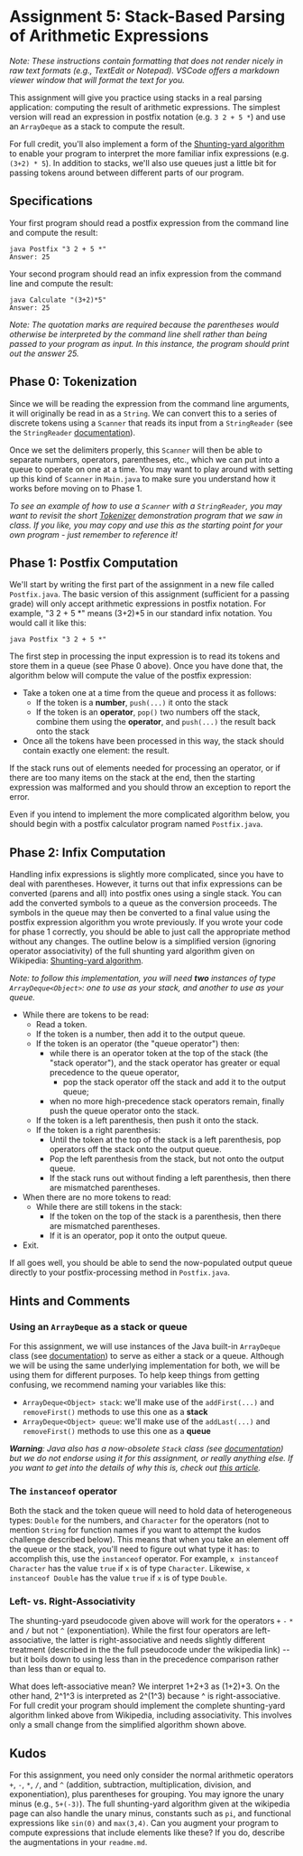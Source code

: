 # Assignment 5:  Stack-Based Parsing of Arithmetic Expressions

_Note: These instructions contain formatting that does not render nicely in raw text formats (e.g., TextEdit or Notepad).  VSCode offers a markdown viewer window that will format the text for you._

This assignment will give you practice using stacks in a real parsing application: computing the result of arithmetic expressions. The simplest version will read an expression in postfix notation (e.g. `3 2 + 5 *`) and use an `ArrayDeque` as a stack to compute the result.

For full credit, you'll also implement a form of the [Shunting-yard algorithm](https://en.wikipedia.org/wiki/Shunting-yard_algorithm) to enable your program to interpret the more familiar infix expressions (e.g. `(3+2) * 5`).  In addition to stacks, we'll also use queues just a little bit for passing tokens around between different parts of our program.

## Specifications

Your first program should read a postfix expression from the command line and compute the result:

    java Postfix "3 2 + 5 *"
    Answer: 25
    
Your second program should read an infix expression from the command line and compute the result:

    java Calculate "(3+2)*5"
    Answer: 25

_Note: The quotation marks are required because the parentheses would otherwise be interpreted by the command line shell rather than being passed to your program as input. In this instance, the program should print out the answer 25._

## Phase 0: Tokenization
Since we will be reading the expression from the command line arguments, it will originally be read in as a `String`. We can convert this to a series of discrete tokens using a `Scanner` that reads its input from a `StringReader` (see the `StringReader`  [documentation](https://docs.oracle.com/en/java/javase/11/docs/api/java.base/java/io/StringReader.html)). 

Once we set the delimiters properly, this `Scanner` will then be able to separate numbers, operators, parentheses, etc., which we can put into a queue to operate on one at a time. You may want to play around with setting up this kind of `Scanner` in `Main.java` to make sure you understand how it works before moving on to Phase 1.

_To see an example of how to use a `Scanner` with a `StringReader`, you may want to revisit the short [Tokenizer](https://replit.com/@nhowe/Tokenizer) demonstration program that we saw in class. If you like, you may copy and use this as the starting point for your own program - just remember to reference it!_

## Phase 1: Postfix Computation
We'll start by writing the first part of the assignment in a new file called `Postfix.java`. The basic version of this assignment (sufficient for a passing grade) will only accept arithmetic expressions in postfix notation. For example, "3 2 + 5 \*" means (3+2)\*5 in our standard infix notation. You would call it like this:

    java Postfix "3 2 + 5 *"

The first step in processing the input expression is to read its tokens and store them in a queue (see Phase 0 above).  Once you have done that, the algorithm below will compute the value of the postfix expression:

* Take a token one at a time from the queue and process it as follows:
  * If the token is a **number**, `push(...)` it onto the stack
  * If the token is an **operator**, `pop()` two numbers off the stack, combine them using the **operator**, and `push(...)` the result back onto the stack
* Once all the tokens have been processed in this way, the stack should contain exactly one element: the result.

If the stack runs out of elements needed for processing an operator, or if there are too many items on the stack at the end, then the starting expression was malformed and you should throw an exception to report the error.

Even if you intend to implement the more complicated algorithm below, you should begin with a postfix calculator program named `Postfix.java`.

## Phase 2: Infix Computation
Handling infix expressions is slightly more complicated, since you have to deal with parentheses. However, it turns out that infix expressions can be converted (parens and all) into postfix ones using a single stack. You can add the converted symbols to a queue as the conversion proceeds.  The symbols in the queue may then be converted to a final value using the postfix expression algorithm you wrote previously.  If you wrote your code for phase 1 correctly, you should be able to just call the appropriate method without any changes.  The outline below is a simplified version (ignoring operator associativity) of the full shunting yard algorithm given on Wikipedia: [Shunting-yard algorithm](http://en.wikipedia.org/w/index.php?title=Shunting-yard_algorithm&oldid=572362024). 

_Note: to follow this implementation, you will need **two** instances of type `ArrayDeque<Object>`: one to use as your stack, and another to use as your queue._

* While there are tokens to be read:
  * Read a token.
  * If the token is a number, then add it to the output queue.
  * If the token is an operator (the "queue operator") then:
    * while there is an operator token at the top of the stack (the "stack operator"), and the stack operator has greater or equal precedence to the queue operator,
      * pop the stack operator off the stack and add it to the output queue;
    * when no more high-precedence stack operators remain, finally push the queue operator onto the stack.
  * If the token is a left parenthesis, then push it onto the stack.
  * If the token is a right parenthesis:
    * Until the token at the top of the stack is a left parenthesis, pop operators off the stack onto the output queue.
    * Pop the left parenthesis from the stack, but not onto the output queue.
    * If the stack runs out without finding a left parenthesis, then there are mismatched parentheses.
* When there are no more tokens to read:
  * While there are still tokens in the stack:
    * If the token on the top of the stack is a parenthesis, then there are mismatched parentheses.
    * If it is an operator, pop it onto the output queue.
* Exit.

If all goes well, you should be able to send the now-populated output queue directly to your postfix-processing method in `Postfix.java`.

## Hints and Comments

### Using an `ArrayDeque` as a stack or queue
For this assignment, we will use instances of the Java built-in `ArrayDeque` class (see [documentation](https://docs.oracle.com/javase/9/docs/api/java/util/ArrayDeque.html)) to serve as either a stack or a queue. Although we will be using the same underlying implementation for both, we will be using them for different purposes. To help keep things from getting confusing, we recommend naming your variables like this:

 - `ArrayDeque<Object> stack`: we'll make use of the `addFirst(...)` and `removeFirst()` methods to use this one as a **stack**
- `ArrayDeque<Object> queue`: we'll make use of the `addLast(...)` and `removeFirst()` methods to use this one as a **queue**

_**Warning**: Java also has a now-obsolete `Stack` class (see [documentation](https://docs.oracle.com/en/java/javase/12/docs/api/java.base/java/util/Stack.html)) but we do not endorse using it for this assignment, or really anything else. If you want to get into the details of why this is, check out [this article](https://www.baeldung.com/java-deque-vs-stack)._

### The `instanceof` operator
Both the stack and the token queue will need to hold data of heterogeneous types: `Double` for the numbers, and `Character` for the operators (not to mention `String` for function names if you want to attempt the kudos challenge described below). This means that when you take an element off the queue or the stack, you'll need to figure out what type it has: to accomplish this, use the `instanceof` operator.  For example,  `x instanceof Character` has the value `true` if `x` is of type `Character`.  Likewise, `x instanceof Double` has the value `true` if `x` is of type `Double`.

### Left- vs. Right-Associativity
The shunting-yard pseudocode given above will work for the operators `+` `-` `*` and `/` but not `^` (exponentiation). While the first four operators are left-associative, the latter is right-associative and needs slightly different treatment (described in the the full pseudocode under the wikipedia link) -- but it boils down to using less than in the precedence comparison rather than less than or equal to. 

What does left-associative mean? We interpret 1+2+3 as (1+2)+3. On the other hand, 2^1^3 is interpreted as 2^(1^3) because ^ is right-associative. For full credit your program should implement the complete shunting-yard algorithm linked above from Wikipedia, including associativity.  This involves only a small change from the simplified algorithm shown above.

## Kudos

For this assignment, you need only consider the normal arithmetic operators `+`, `-`, `*`, `/`, and `^` (addition, subtraction, multiplication, division, and exponentiation), plus parentheses for grouping. You may ignore the unary minus (e.g., `5+(-3)`). The full shunting-yard algorithm given at the wikipedia page can also handle the unary minus, constants such as `pi`, and functional expressions like `sin(0)` and `max(3,4)`. Can you augment your program to compute expressions that include elements like these? If you do, describe the augmentations in your `readme.md`.